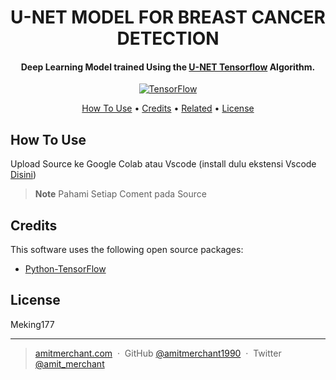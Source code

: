 <h1 align="center">
  U-NET MODEL FOR BREAST CANCER DETECTION
  <br>
</h1>

<h4 align="center">Deep Learning Model trained Using the <a href="#" target="_blank">U-NET Tensorflow</a> Algorithm.</h4>

<p align="center">
  <a href="[![PyPI version](https://badge.fury.io/py/tensorflow.svg)](https://badge.fury.io/py/tensorflow)">
    <img src="https://badge.fury.io/py/tensorflow.svg"
         alt="TensorFlow">

<p align="center">
  <a href="#how-to-use">How To Use</a> •
  <a href="#credits">Credits</a> •
  <a href="#related">Related</a> •
  <a href="#license">License</a>
</p>


## How To Use

Upload Source ke Google Colab atau Vscode (install dulu ekstensi Vscode <a href="https://www.vsixhub.com/go.php?post_id=968&app_id=5e8803a2-3dc8-42b3-9c5f-ea9d37828c03&s=v5nkKSiTPpb0k&link=vscode%3Aextension%2FGoogleCloudTools.cloudcode"> Disini</a>)

> **Note**
> Pahami Setiap Coment pada Source

## Credits

This software uses the following open source packages:

- [Python-TensorFlow]((https://nodejs.org/))
  


## License

Meking177

---

> [amitmerchant.com](https://www.instagram.com/zulfikarjuniarto/) &nbsp;&middot;&nbsp;
> GitHub [@amitmerchant1990](https://github.com/amitmerchant1990) &nbsp;&middot;&nbsp;
> Twitter [@amit_merchant](https://twitter.com/amit_merchant)


